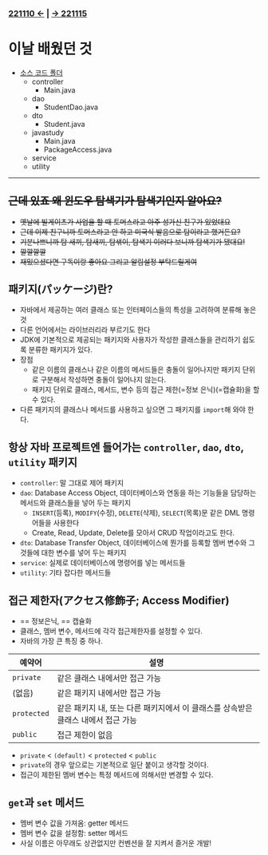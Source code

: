 ﻿### [221110 ←](/221011-221124_JAVA_BASICS/22-11/221110) | [→ 221115](/221011-221124_JAVA_BASICS/22-11/221115/)

# 이날 배웠던 것

- [소스 코드 폴더](/221011-221124_JAVA_BASICS/22-11/221114/javastudy/src)
    - controller
        - Main.java
    - dao
        - StudentDao.java
    - dto
        - Student.java
    - javastudy
        - Main.java
        - PackageAccess.java
    - service
    - utility


---

## ~~근데 있죠 왜 윈도우 탐색기가 탐색기인지 알아요?~~

- ~~옛날에 빌게이츠가 사업을 할 때 토머스라고 아주 성가신 친구가 있었대요~~
- ~~근데 이제 친구니까 토머스라고 안 하고 미국식 발음으로 탐이라고 했거든요?~~
- ~~기분나쁘니까 탐 새끼, 탐새끼, 탐샊이, 탐색기 이러다 보니까 탐색기가 됐대요!~~
- ~~깔깔깔깔~~
- ~~재밌으셨다면 구독이랑 좋아요 그리고 알림설정 부탁드릴게여~~

## 패키지(パッケージ)란?

- 자바에서 제공하는 여러 클래스 또는 인터페이스들의 특성을 고려하여 분류해 놓은 것
- 다른 언어에서는 라이브러리라 부르기도 한다
- JDK에 기본적으로 제공되는 패키지와 사용자가 작성한 클래스들을 관리하기 쉽도록 분류한 패키지가 있다.
- 장점
    - 같은 이름의 클래스나 같은 이름의 메서드들은 충돌이 일어나지만 패키지 단위로 구분해서 작성하면 충돌이 일어나지 않는다.
    - 패키지 단위로 클래스, 메서드, 변수 등의 접근 제한(=정보 은닉)(=캡슐화)을 할 수 있다.
- 다른 패키지의 클래스나 메서드를 사용하고 싶으면 그 패키지를 `import`해 와야 한다.

## 항상 자바 프로젝트엔 들어가는 `controller`, `dao`, `dto`, `utility` 패키지

- `controller`: 말 그대로 제어 패키지
- `dao`: Database Access Object, 데이터베이스와 연동을 하는 기능들을 담당하는 메서드와 클래스들을 넣어 두는 패키지
    - `INSERT`(등록), `MODIFY`(수정), `DELETE`(삭제), `SELECT`(목록)문 같은 DML 명령어들을 사용한다
    - Create, Read, Update, Delete를 모아서 CRUD 작업이라고도 한다.
- `dto`: Database Transfer Object, 데이터베이스에 뭔가를 등록할 멤버 변수와 그것들에 대한 변수를 넣어 두는 패키지
- `service`: 실제로 데이터베이스에 명령어를 넣는 메서드들
- `utility`: 기타 잡다한 메서드들

## 접근 제한자(アクセス修飾子; Access Modifier)

- == 정보은닉, == 캡슐화
- 클래스, 멤버 변수, 메서드에 각각 접근제한자를 설정할 수 있다.
- 자바의 가장 큰 특징 중 하나.

| 예약어 | 설명 |
|---|---|
| `private` | 같은 클래스 내에서만 접근 가능 |
| (없음) | 같은 패키지 내에서만 접근 가능 |
| `protected` | 같은 패키지 내, 또는 다른 패키지에서 이 클래스를 상속받은 클래스 내에서 접근 가능 |
| `public` | 접근 제한이 없음 |

- `private` < `(default)` < `protected` < `public`
- `private`의 경우 앞으로는 기본적으로 일단 붙이고 생각할 것이다.
- 접근이 제한된 멤버 변수는 특정 메서드에 의해서만 변경할 수 있다.

## `get`과 `set` 메서드

- 멤버 변수 값을 가져옴: getter 메서드
- 멤버 변수 값을 설정함: setter 메서드
- 사실 이름은 아무래도 상관없지만 컨벤션을 잘 지켜서 즐거운 개발!